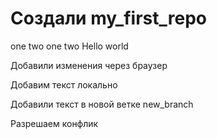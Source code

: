 # Создали my_first_repo
one two one two
Hello world

Добавили изменения через браузер

Добавим текст локально 

Добавили текст в новой ветке new_branch 

Разрешаем конфлик

